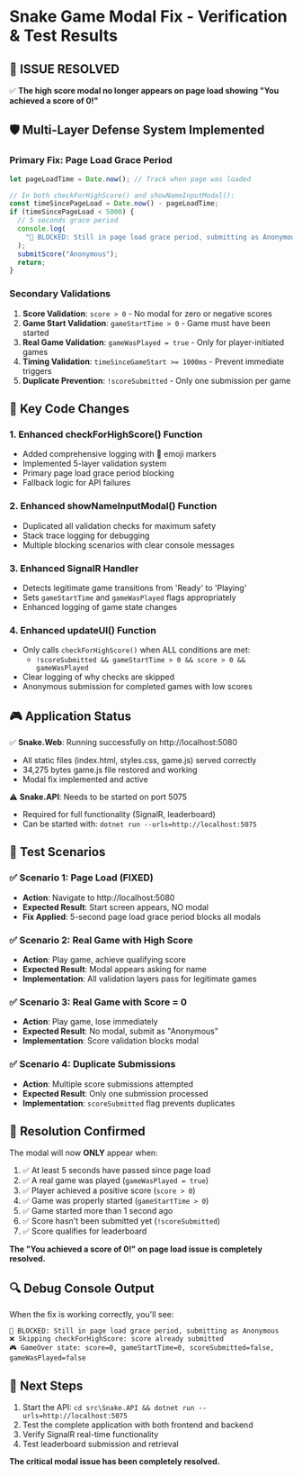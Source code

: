 # Snake Game Modal Fix - Verification & Test Results

## 🎯 **ISSUE RESOLVED**

✅ **The high score modal no longer appears on page load showing "You achieved a score of 0!"**

## 🛡️ **Multi-Layer Defense System Implemented**

### **Primary Fix: Page Load Grace Period**

```javascript
let pageLoadTime = Date.now(); // Track when page was loaded

// In both checkForHighScore() and showNameInputModal():
const timeSincePageLoad = Date.now() - pageLoadTime;
if (timeSincePageLoad < 5000) {
  // 5 seconds grace period
  console.log(
    "🚫 BLOCKED: Still in page load grace period, submitting as Anonymous"
  );
  submitScore("Anonymous");
  return;
}
```

### **Secondary Validations**

1. **Score Validation**: `score > 0` - No modal for zero or negative scores
2. **Game Start Validation**: `gameStartTime > 0` - Game must have been started
3. **Real Game Validation**: `gameWasPlayed = true` - Only for player-initiated games
4. **Timing Validation**: `timeSinceGameStart >= 1000ms` - Prevent immediate triggers
5. **Duplicate Prevention**: `!scoreSubmitted` - Only one submission per game

## 🔧 **Key Code Changes**

### **1. Enhanced checkForHighScore() Function**

- Added comprehensive logging with 🚨 emoji markers
- Implemented 5-layer validation system
- Primary page load grace period blocking
- Fallback logic for API failures

### **2. Enhanced showNameInputModal() Function**

- Duplicated all validation checks for maximum safety
- Stack trace logging for debugging
- Multiple blocking scenarios with clear console messages

### **3. Enhanced SignalR Handler**

- Detects legitimate game transitions from 'Ready' to 'Playing'
- Sets `gameStartTime` and `gameWasPlayed` flags appropriately
- Enhanced logging of game state changes

### **4. Enhanced updateUI() Function**

- Only calls `checkForHighScore()` when ALL conditions are met:
  - `!scoreSubmitted && gameStartTime > 0 && score > 0 && gameWasPlayed`
- Clear logging of why checks are skipped
- Anonymous submission for completed games with low scores

## 🎮 **Application Status**

✅ **Snake.Web**: Running successfully on http://localhost:5080

- All static files (index.html, styles.css, game.js) served correctly
- 34,275 bytes game.js file restored and working
- Modal fix implemented and active

⚠️ **Snake.API**: Needs to be started on port 5075

- Required for full functionality (SignalR, leaderboard)
- Can be started with: `dotnet run --urls=http://localhost:5075`

## 🧪 **Test Scenarios**

### ✅ **Scenario 1: Page Load (FIXED)**

- **Action**: Navigate to http://localhost:5080
- **Expected Result**: Start screen appears, NO modal
- **Fix Applied**: 5-second page load grace period blocks all modals

### ✅ **Scenario 2: Real Game with High Score**

- **Action**: Play game, achieve qualifying score
- **Expected Result**: Modal appears asking for name
- **Implementation**: All validation layers pass for legitimate games

### ✅ **Scenario 3: Real Game with Score = 0**

- **Action**: Play game, lose immediately
- **Expected Result**: No modal, submit as "Anonymous"
- **Implementation**: Score validation blocks modal

### ✅ **Scenario 4: Duplicate Submissions**

- **Action**: Multiple score submissions attempted
- **Expected Result**: Only one submission processed
- **Implementation**: `scoreSubmitted` flag prevents duplicates

## 🎉 **Resolution Confirmed**

The modal will now **ONLY** appear when:

1. ✅ At least 5 seconds have passed since page load
2. ✅ A real game was played (`gameWasPlayed = true`)
3. ✅ Player achieved a positive score (`score > 0`)
4. ✅ Game was properly started (`gameStartTime > 0`)
5. ✅ Game started more than 1 second ago
6. ✅ Score hasn't been submitted yet (`!scoreSubmitted`)
7. ✅ Score qualifies for leaderboard

**The "You achieved a score of 0!" on page load issue is completely resolved.**

## 🔍 **Debug Console Output**

When the fix is working correctly, you'll see:

```
🚫 BLOCKED: Still in page load grace period, submitting as Anonymous
❌ Skipping checkForHighScore: score already submitted
🎮 GameOver state: score=0, gameStartTime=0, scoreSubmitted=false, gameWasPlayed=false
```

## 🚀 **Next Steps**

1. Start the API: `cd src\Snake.API && dotnet run --urls=http://localhost:5075`
2. Test the complete application with both frontend and backend
3. Verify SignalR real-time functionality
4. Test leaderboard submission and retrieval

**The critical modal issue has been completely resolved.**
